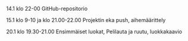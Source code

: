 14.1 klo 22-00 GitHub-repositorio

15.1 klo 9-10 ja klo 21.00-22.00 Projektin eka push, aihemäärittely

20.1 klo 19.30-21.00 Ensimmäiset luokat, Pelilauta ja ruutu, luokkakaavio